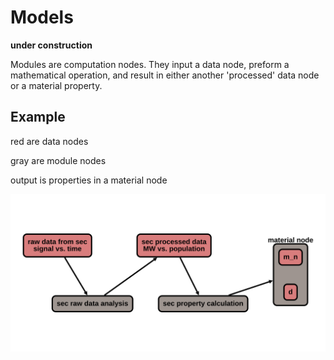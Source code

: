 # Models

**under construction**

Modules are computation nodes. They input a data node, preform a mathematical operation, and result in either 
another 'processed' data node or a material property.



## Example
red are data nodes

gray are module nodes

output is properties in a material node

![Module_network](../img/network_modules.svg)
